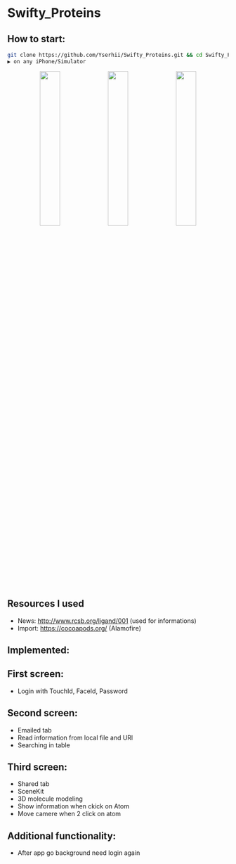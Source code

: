 # Swifty_Proteins

## How to start:
```bash
git clone https://github.com/Yserhii/Swifty_Proteins.git && cd Swifty_Proteins && open Swifty_Proteins.xcworkspace
▶️ on any iPhone/Simulator
```
<div align="center">
  <img src="https://github.com/Yserhii/Swifty_Proteins/blob/master/sourses/Part_1.gif" width="30%" />
  <img src="https://github.com/Yserhii/Swifty_Proteins/blob/master/sourses/Part_2.gif" width="30%" />
  <img src="https://github.com/Yserhii/Swifty_Proteins/blob/master/sourses/Part_3.gif" width="30%" />
</div>

## Resources I used
- News: http://www.rcsb.org/ligand/001 (used for informations)
- Import: https://cocoapods.org/ (Alamofire)

## Implemented:
## First screen:
- Login with TouchId, FaceId, Password
## Second screen:
- Emailed tab
- Read information from local file and URl
- Searching in table
## Third screen:
- Shared tab
- SceneKit
- 3D molecule modeling
- Show information when ckick on Atom
- Move camere when 2 click on atom
## Additional functionality:
- After app go background need login again
